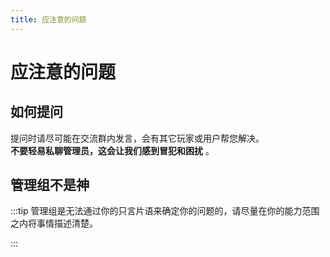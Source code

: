 ```yaml
---
title: 应注意的问题
---
```

# 应注意的问题


## 如何提问
提问时请尽可能在交流群内发言，会有其它玩家或用户帮您解决。  
**不要轻易私聊管理员，这会让我们感到冒犯和困扰** 。

## 管理组不是神

:::tip 管理组是无法通过你的只言片语来确定你的问题的，请尽量在你的能力范围之内将事情描述清楚。

:::
